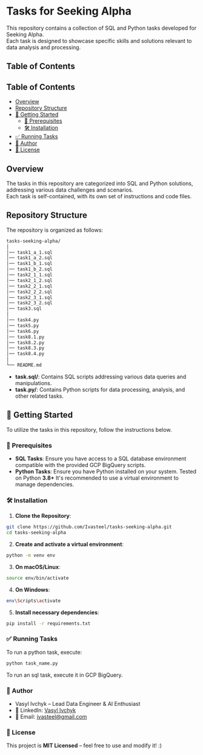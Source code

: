 # Tasks for Seeking Alpha

This repository contains a collection of SQL and Python tasks developed for Seeking Alpha.  
Each task is designed to showcase specific skills and solutions relevant to data analysis and processing.

## Table of Contents

## Table of Contents  

- [Overview](#overview)  
- [Repository Structure](#repository-structure)  
- [📌 Getting Started](#-getting-started)  
  - [🔹 Prerequisites](#-prerequisites)  
  - [🛠️ Installation](#️-installation)  
- [✅ Running Tasks](#-running-tasks)   
- [👤 Author](#-author)  
- [📜 License](#-license)  


## Overview

The tasks in this repository are categorized into SQL and Python solutions, addressing various data challenges and scenarios.  
Each task is self-contained, with its own set of instructions and code files.

## Repository Structure

The repository is organized as follows:
```bash
tasks-seeking-alpha/
│
│── task1_a_1.sql
│── task1_a_2.sql
│── task1_b_1.sql
│── task1_b_2.sql
│── task2_1_1.sql
│── task2_1_2.sql
│── task2_2_1.sql
│── task2_2_2.sql
│── task2_3_1.sql
│── task2_3_2.sql
│── task3.sql
│
│── task4.py
│── task5.py
│── task6.py
│── task8.1.py
│── task8.2.py
│── task8.3.py
│── task8.4.py
│
└── README.md
```


- **task.sql/**: Contains SQL scripts addressing various data queries and manipulations.
- **task.py/**: Contains Python scripts for data processing, analysis, and other related tasks.

## 📌  Getting Started

To utilize the tasks in this repository, follow the instructions below.

### 🔹  Prerequisites

- **SQL Tasks**: Ensure you have access to a SQL database environment compatible with the provided GCP BigQuery scripts.
- **Python Tasks**: Ensure you have Python installed on your system.  Tested on Python **3.8+**
  It's recommended to use a virtual environment to manage dependencies.

### 🛠️  Installation

1. **Clone the Repository**:
```bash
git clone https://github.com/Ivasteel/tasks-seeking-alpha.git
cd tasks-seeking-alpha
```
2. **Create and activate a virtual environment**:
 ```bash
python -m venv env
   ```
3. **On macOS/Linux**:
 ```bash
source env/bin/activate
   ```
4. **On Windows**:
 ```bash
env\Scripts\activate
   ```

5. **Install necessary dependencies**:
 ```bash
pip install -r requirements.txt
   ```

### ✅ Running Tasks

To run a python task, execute:
```bash
python task_name.py
```
To run an sql task, execute it in GCP BigQuery.

### 📌 Author

* Vasyl Ivchyk – Lead Data Engineer & AI Enthusiast
* 💼 LinkedIn: [Vasyl Ivchyk](https://www.linkedin.com/in/vasyl-ivchyk-1a0b1358/)
* 📧 Email: [ivasteel@gmail.com]()

### 📜 License

This project is **MIT Licensed** – feel free to use and modify it! :)
